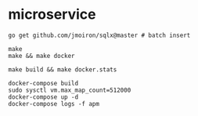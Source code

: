 # microservice

```console
go get github.com/jmoiron/sqlx@master # batch insert

make
make && make docker

make build && make docker.stats
```

```console
docker-compose build
sudo sysctl vm.max_map_count=512000
docker-compose up -d
docker-compose logs -f apm
```
